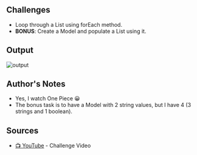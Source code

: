 ## Challenges
- Loop through a List using forEach method.
- **BONUS**: Create a Model and populate a List using it. 


## Output

![output](https://github.com/jscastanos/TCWeeklyChallenges/blob/master/1%20-%20Foreach/output.JPG)

## Author's Notes
- Yes, I watch One Piece 😀
- The bonus task is to have a Model with 2 string values, but I have 4 (3 strings and 1 boolean).


## Sources
- [📺 YouTube](https://www.youtube.com/watch?v=pxdwwgIja5Q&list=PLLWMQd6PeGY1VcJGocm1wwtFCZUrh2sc9) - Challenge Video

